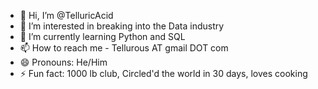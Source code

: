 - 👋 Hi, I’m @TelluricAcid
- 👀 I’m interested in breaking into the Data industry
- 🌱 I’m currently learning Python and SQL
- 📫 How to reach me - Tellurous AT gmail DOT com
- 😄 Pronouns: He/Him
- ⚡ Fun fact: 1000 lb club, Circled'd the world in 30 days, loves cooking

<!---
TelluricAcid/TelluricAcid is a ✨ special ✨ repository because its `README.md` (this file) appears on your GitHub profile.
You can click the Preview link to take a look at your changes.
--->
